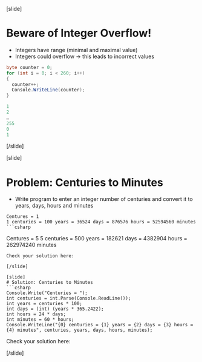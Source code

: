 [slide]
# Beware of Integer Overflow!
- Integers have range (minimal and maximal value)
- Integers could overflow -> this leads to incorrect values
```csharp
byte counter = 0;
for (int i = 0; i < 260; i++)
{
  counter++;
  Console.WriteLine(counter);
}

```

```csharp
1
2
…
255
0
1
```
[/slide]

[slide]
# Problem: Centuries to Minutes
- Write program to enter an integer number of centuries and convert it to years, days, hours and minutes
```
Centures = 1
1 centuries = 100 years = 36524 days = 876576 hours = 52594560 minutes
```csharp

```
Centures = 5
5 centuries = 500 years = 182621 days = 4382904 hours = 262974240 minutes
```
Check your solution here:

[/slide]

[slide]
# Solution: Centuries to Minutes
```csharp
Console.Write("Centuries = ");
int centuries = int.Parse(Console.ReadLine());
int years = centuries * 100;
int days = (int) (years * 365.2422); 
int hours = 24 * days;
int minutes = 60 * hours;
Console.WriteLine("{0} centuries = {1} years = {2} days = {3} hours = {4} minutes", centuries, years, days, hours, minutes);

```
Check your solution here: 

[/slide]
